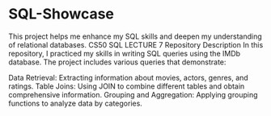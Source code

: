 # SQL-Showcase
This project helps me enhance my SQL skills and deepen my understanding of relational databases. CS50 SQL LECTURE 7
Repository Description
In this repository, I practiced my skills in writing SQL queries using the IMDb database. The project includes various queries that demonstrate:

Data Retrieval: Extracting information about movies, actors, genres, and ratings.
Table Joins: Using JOIN to combine different tables and obtain comprehensive information.
Grouping and Aggregation: Applying grouping functions to analyze data by categories.
